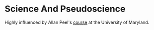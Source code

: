 Science And Pseudoscience
=======================

Highly influenced by Allan Peel's [course][APC] at the University of Maryland.

[APC]: http://www.astro.umd.edu/~peel/CPSP119D/ "Allan Peel's Science and Pseudoscience Colloquium"
